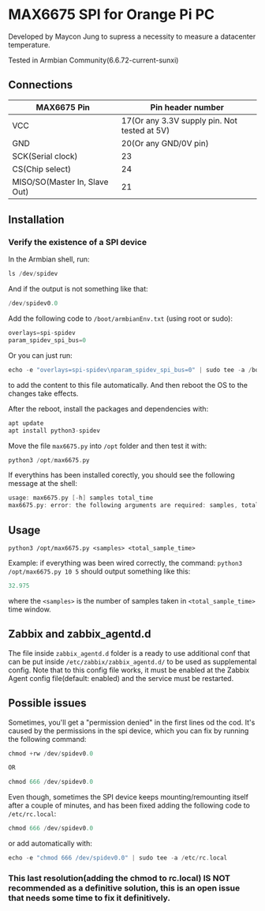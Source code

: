 # MAX6675 SPI for Orange Pi PC

Developed by Maycon Jung to supress a necessity to measure a datacenter temperature.

Tested in Armbian Community(6.6.72-current-sunxi)

## Connections
| MAX6675 Pin                   | Pin header number                            |
| ----------------------------- | -------------------------------------------- |
| VCC                           | 17(Or any 3.3V supply pin. Not tested at 5V) |
| GND                           | 20(Or any GND/0V pin)                        |
| SCK(Serial clock)             | 23                                           |
| CS(Chip select)               | 24                                           |
| MISO/SO(Master In, Slave Out) | 21                                           |

## Installation
### Verify the existence of a SPI device
In the Armbian shell, run: 
```c
ls /dev/spidev
```
And if the output is not something like that: 
```c
/dev/spidev0.0
```

Add the following code to `/boot/armbianEnv.txt` (using root or sudo):
```c
overlays=spi-spidev
param_spidev_spi_bus=0
```

Or you can just run: 
```c
echo -e "overlays=spi-spidev\nparam_spidev_spi_bus=0" | sudo tee -a /boot/armbianEnv.txt
```
to add the content to this file automatically. And then reboot the OS to the changes take effects.

After the reboot, install the packages and dependencies with:
```c
apt update
apt install python3-spidev
```

Move the file `max6675.py` into `/opt` folder and then test it with:
```c
python3 /opt/max6675.py
```

If everythins has been installed corectly, you should see the following message at the shell:
```c
usage: max6675.py [-h] samples total_time
max6675.py: error: the following arguments are required: samples, total_time
```

## Usage
`python3 /opt/max6675.py <samples> <total_sample_time>`

Example: if everything was been wired correctly, the command: `python3 /opt/max6675.py 10 5` should output something like this:
```c
32.975
```

where the `<samples>` is the number of samples taken in `<total_sample_time>` time window.

## Zabbix and zabbix_agentd.d

The file inside `zabbix_agentd.d` folder is a ready to use additional conf that can be put inside `/etc/zabbix/zabbix_agentd.d/` to be used as supplemental config. Note that to this config file works, it must be enabled at the Zabbix Agent config file(default: enabled) and the service must be restarted.

## Possible issues

Sometimes, you'll get a "permission denied" in the first lines od the cod. It's caused by the permissions in the spi device, which you can fix by running the following command:

```c
chmod +rw /dev/spidev0.0

OR

chmod 666 /dev/spidev0.0
```

Even though, sometimes the SPI device keeps mounting/remounting itself after a couple of minutes, and has been fixed adding the following code to `/etc/rc.local`:

```c
chmod 666 /dev/spidev0.0
```

or add automatically with:

```c
echo -e "chmod 666 /dev/spidev0.0" | sudo tee -a /etc/rc.local
```

### This last resolution(adding the chmod to rc.local) IS NOT recommended as a definitive solution, this is an open issue that needs some time to fix it definitively.